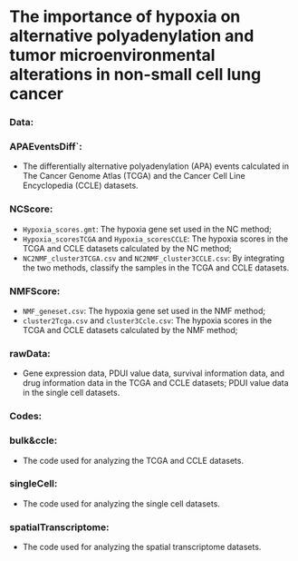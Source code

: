 # The importance of hypoxia on alternative polyadenylation and tumor microenvironmental alterations in non-small cell lung cancer
### Data:
### APAEventsDiff`:
- The differentially alternative polyadenylation (APA) events calculated in The Cancer Genome Atlas (TCGA) and the Cancer Cell Line Encyclopedia (CCLE) datasets.

### NCScore:
- `Hypoxia_scores.gmt`: The hypoxia gene set used in the NC method;
- `Hypoxia_scoresTCGA` and `Hypoxia_scoresCCLE`: The hypoxia scores in the TCGA and CCLE datasets calculated by the NC method;
- `NC2NMF_cluster3TCGA.csv` and `NC2NMF_cluster3CCLE.csv`: By integrating the two methods, classify the samples in the TCGA and CCLE datasets.

### NMFScore:
- `NMF_geneset.csv`: The hypoxia gene set used in the NMF method;
- `cluster2Tcga.csv` and `cluster3Ccle.csv`: The hypoxia scores in the TCGA and CCLE datasets calculated by the NMF method;

### rawData:
- Gene expression data, PDUI value data, survival information data, and drug information data in the TCGA and CCLE datasets; PDUI value data in the single cell datasets.

### Codes:
### bulk&ccle:
- The code used for analyzing the TCGA and CCLE datasets.

### singleCell:
- The code used for analyzing the single cell datasets.

### spatialTranscriptome:
- The code used for analyzing the spatial transcriptome datasets.
